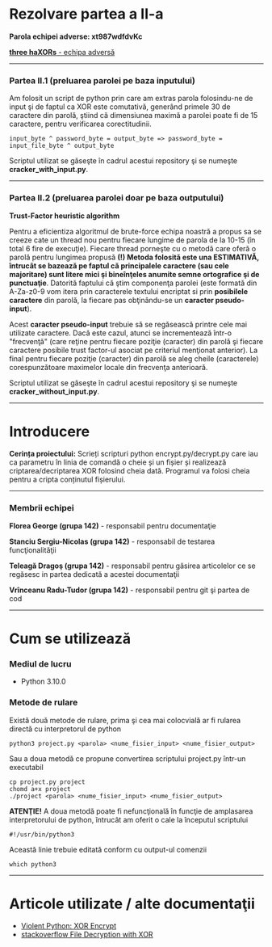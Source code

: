 # Rezolvare partea a II-a

**Parola echipei adverse: xt987wdfdvKc**

[**three haXORs** - echipa adversă](https://github.com/iuliali/xor-encryption)

---

### Partea II.1 (preluarea parolei pe baza inputului)
Am folosit un script de python prin care am extras parola folosindu-ne de input şi de faptul ca XOR este comutativă, generând primele 30 de caractere din parolă, ştiind că dimensiunea maximă a parolei poate fi de 15 caractere, pentru verificarea corectitudinii.
```
input_byte ^ password_byte = output_byte => password_byte = input_file_byte ^ output_byte
```
Scriptul utilizat se găseşte în cadrul acestui repository şi se numeşte **cracker_with_input.py**.

---

### Partea II.2 (preluarea parolei doar pe baza outputului)
**Trust-Factor heuristic algorithm**

Pentru a eficientiza algoritmul de brute-force echipa noastră a propus sa se creeze cate un thread nou pentru fiecare lungime de parola de la 10-15 (în total 6 fire de execuţie). Fiecare thread porneşte cu o metodă care oferă o parolă pentru lungimea propusă **(!) Metoda folosită este una ESTIMATIVĂ, întrucât se bazează pe faptul că principalele caractere (sau cele majoritare) sunt litere mici şi bineînţeles anumite semne ortografice şi de punctuaţie**. Datorită faptului că ştim componenţa parolei (este formată din A-Za-z0-9 vom itera prin caracterele textului encriptat si prin **posibilele caractere** din parolă, la fiecare pas obţinându-se un **caracter pseudo-input**).

Acest **caracter pseudo-input** trebuie să se regăsească printre cele mai utilizate caractere. Dacă este cazul, atunci se incrementează într-o "frecvenţă" (care reţine pentru fiecare poziţie (caracter) din parolă şi fiecare caractere posibile trust factor-ul asociat pe criteriul menţionat anterior). La final pentru fiecare poziţie (caracter) din parolă se aleg cheile (caracterele) corespunzătoare maximelor locale din frecvenţa anterioară.

Scriptul utilizat se găseşte în cadrul acestui repository şi se numeşte **cracker_without_input.py**.

---

# Introducere
**Cerința proiectului:** Scrieți scripturi python encrypt.py/decrypt.py care iau ca parametru în linia de comandă o cheie și un
fișier și realizează criptarea/decriptarea XOR folosind cheia dată. Programul va folosi cheia pentru a
cripta conținutul fișierului.

---

### Membrii echipei
**Florea George (grupa 142)** - responsabil pentru documentaţie

**Stanciu Sergiu-Nicolas (grupa 142)** - responsabil de testarea funcţionalităţii

**Teleagă Dragoş (grupa 142)** - responsabil pentru găsirea articolelor ce se regăsesc in partea dedicată a acestei documentaţii

**Vrînceanu Radu-Tudor (grupa 142)** - responsabil pentru git şi partea de cod

---

# Cum se utilizează
### Mediul de lucru
- Python 3.10.0
### Metode de rulare
Există două metode de rulare, prima şi cea mai colocvială ar fi rularea directă cu interpretorul de python
```
python3 project.py <parola> <nume_fisier_input> <nume_fisier_output>
```
Sau a doua metodă ce propune convertirea scriptului project.py într-un executabil
```
cp project.py project
chomd a+x project
./project <parola> <nume_fisier_input> <nume_fisier_output>
```
**ATENŢIE!** A doua metodă poate fi nefuncţională în funcţie de amplasarea interpretorului de python, întrucât am oferit o cale la începutul scriptului
```
#!/usr/bin/python3
```
Această linie trebuie editată conform cu output-ul comenzii
```
which python3
```

---

# Articole utilizate / alte documentaţii
- [Violent Python: XOR Encrypt](https://samsclass.info/124/proj14/VPxor.htm)
- [stackoverflow File Decryption with XOR](https://stackoverflow.com/questions/43025170/python-3-6-file-decryption-with-xor)
